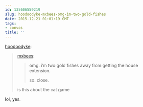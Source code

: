 ```yaml
---
id: 135606559219
slug: hoodoodyke-mxbees-omg-im-two-gold-fishes
date: 2015-12-21 01:01:19 GMT
tags:
- convos
title: ''
---
```

<p><a class="tumblr_blog" href="http://hoodoodyke.tumblr.com/post/135604409569">hoodoodyke</a>:</p>
<blockquote>
<p><a class="tumblr_blog" href="http://mxbees.tumblr.com/post/135604273524">mxbees</a>:</p>
<blockquote>
<p>omg. i’m two gold fishes away from getting the house extension. </p>

<p>so. close.</p>
</blockquote>
<p>is this about the cat game</p>
</blockquote>

<p>lol, yes.</p>
